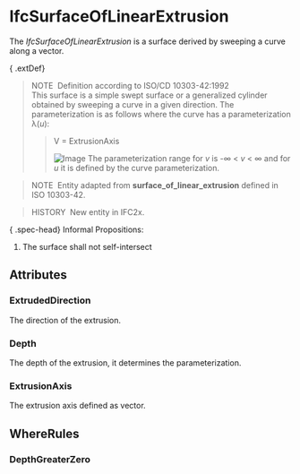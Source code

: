 # IfcSurfaceOfLinearExtrusion

The _IfcSurfaceOfLinearExtrusion_ is a surface derived by sweeping a curve along a vector.

{ .extDef}
> NOTE&nbsp; Definition according to ISO/CD 10303-42:1992  
> This surface is a simple swept surface or a generalized cylinder obtained by sweeping a curve in a given direction. The parameterization is as follows where the curve has a parameterization &lambda;(_u_):
>> V = ExtrusionAxis
>> 
>> ![Image](../../../../../../figures/ifcsurfaceoflinearextrusion-math1.gif)
>  The parameterization range for _v_ is -&infin; &lt; _v_ &lt; &infin; and for _u_ it is defined by the curve parameterization.

> NOTE&nbsp; Entity adapted from **surface_of_linear_extrusion** defined in ISO 10303-42.

> HISTORY&nbsp; New entity in IFC2x.

{ .spec-head}
Informal Propositions:

1. The surface shall not self-intersect

## Attributes

### ExtrudedDirection
The direction of the extrusion.

### Depth
The depth of the extrusion, it determines the parameterization.

### ExtrusionAxis
The extrusion axis defined as vector.

## WhereRules

### DepthGreaterZero

